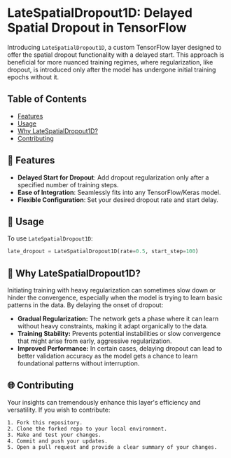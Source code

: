 # LateSpatialDropout1D: Delayed Spatial Dropout in TensorFlow

Introducing `LateSpatialDropout1D`, a custom TensorFlow layer designed to offer the spatial dropout functionality with a delayed start. This approach is beneficial for more nuanced training regimes, where regularization, like dropout, is introduced only after the model has undergone initial training epochs without it.

## Table of Contents

- [Features](#features)
- [Usage](#usage)
- [Why LateSpatialDropout1D?](#why-latespatialdropout1d)
- [Contributing](#contributing)

## 🌟 Features

- **Delayed Start for Dropout**: Add dropout regularization only after a specified number of training steps.
- **Ease of Integration**: Seamlessly fits into any TensorFlow/Keras model.
- **Flexible Configuration**: Set your desired dropout rate and start delay.

## 🔧 Usage

To use `LateSpatialDropout1D`:
```python
late_dropout = LateSpatialDropout1D(rate=0.5, start_step=100)
```

## 🤔 Why LateSpatialDropout1D?

Initiating training with heavy regularization can sometimes slow down or hinder the convergence, especially when the model is trying to learn basic patterns in the data. By delaying the onset of dropout:

- **Gradual Regularization:** The network gets a phase where it can learn without heavy constraints, making it adapt organically to the data.
- **Training Stability:** Prevents potential instabilities or slow convergence that might arise from early, aggressive regularization.
- **Improved Performance:** In certain cases, delaying dropout can lead to better validation accuracy as the model gets a chance to learn foundational patterns without interruption.

## 🌐 Contributing

Your insights can tremendously enhance this layer's efficiency and versatility. If you wish to contribute:

    1. Fork this repository.
    2. Clone the forked repo to your local environment.
    3. Make and test your changes.
    4. Commit and push your updates.
    5. Open a pull request and provide a clear summary of your changes.
